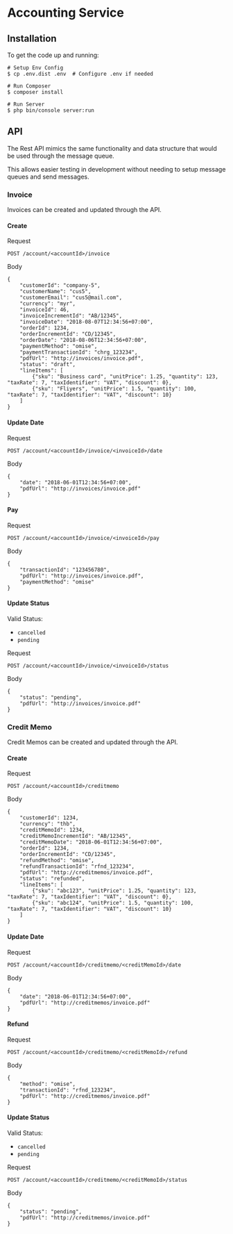 # Accounting Service

## Installation

To get the code up and running:

```
# Setup Env Config
$ cp .env.dist .env  # Configure .env if needed

# Run Composer
$ composer install

# Run Server
$ php bin/console server:run

```

## API

The Rest API mimics the same functionality and data structure that would be used through the message queue.

This allows easier testing in development without needing to setup message queues and send messages.

### Invoice

Invoices can be created and updated through the API.

#### Create

Request

`POST /account/<accountId>/invoice`

Body

```
{
	"customerId": "company-5",
	"customerName": "cus5",
	"customerEmail": "cus5@mail.com",
	"currency": "myr",
	"invoiceId": 46,
	"invoiceIncrementId": "AB/12345",
	"invoiceDate": "2018-08-07T12:34:56+07:00",
	"orderId": 1234,
	"orderIncrementId": "CD/12345",
	"orderDate": "2018-08-06T12:34:56+07:00",
	"paymentMethod": "omise",
	"paymentTransactionId": "chrg_123234",
	"pdfUrl": "http://invoices/invoice.pdf",
	"status": "draft",
	"lineItems": [
		{"sku": "Business card", "unitPrice": 1.25, "quantity": 123, "taxRate": 7, "taxIdentifier": "VAT", "discount": 0},
		{"sku": "Fliyers", "unitPrice": 1.5, "quantity": 100, "taxRate": 7, "taxIdentifier": "VAT", "discount": 10}
	]
}
```

#### Update Date

Request

`POST /account/<accountId>/invoice/<invoiceId>/date`

Body

```
{
	"date": "2018-06-01T12:34:56+07:00",
	"pdfUrl": "http://invoices/invoice.pdf"
}
```

#### Pay

Request

`POST /account/<accountId>/invoice/<invoiceId>/pay`

Body

```
{
	"transactionId": "123456780",
	"pdfUrl": "http://invoices/invoice.pdf",
	"paymentMethod": "omise"
}
```

#### Update Status

Valid Status:
- `cancelled`
- `pending`

Request

`POST /account/<accountId>/invoice/<invoiceId>/status`

Body

```
{
	"status": "pending",
	"pdfUrl": "http://invoices/invoice.pdf"
}
```


### Credit Memo

Credit Memos can be created and updated through the API.

#### Create

Request

`POST /account/<accountId>/creditmemo`

Body

```
{
	"customerId": 1234,
	"currency": "thb",
	"creditMemoId": 1234,
	"creditMemoIncrementId": "AB/12345",
	"creditMemoDate": "2018-06-01T12:34:56+07:00",
	"orderId": 1234,
	"orderIncrementId": "CD/12345",
	"refundMethod": "omise",
	"refundTransactionId": "rfnd_123234",
	"pdfUrl": "http://creditmemos/invoice.pdf",
	"status": "refunded",
	"lineItems": [
		{"sku": "abc123", "unitPrice": 1.25, "quantity": 123, "taxRate": 7, "taxIdentifier": "VAT", "discount": 0},
		{"sku": "abc124", "unitPrice": 1.5, "quantity": 100, "taxRate": 7, "taxIdentifier": "VAT", "discount": 10}
	]
}
```

#### Update Date

Request

`POST /account/<accountId>/creditmemo/<creditMemoId>/date`

Body

```
{
	"date": "2018-06-01T12:34:56+07:00",
	"pdfUrl": "http://creditmemos/invoice.pdf"
}
```

#### Refund

Request

`POST /account/<accountId>/creditmemo/<creditMemoId>/refund`

Body

```
{
	"method": "omise",
	"transactionId": "rfnd_123234",
	"pdfUrl": "http://creditmemos/invoice.pdf"
}
```


#### Update Status

Valid Status:
- `cancelled`
- `pending`

Request

`POST /account/<accountId>/creditmemo/<creditMemoId>/status`

Body

```
{
	"status": "pending",
	"pdfUrl": "http://creditmemos/invoice.pdf"
}
```
